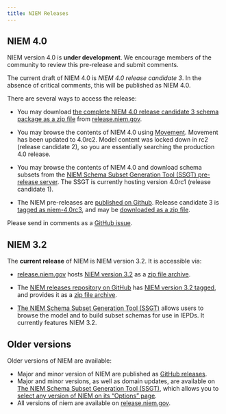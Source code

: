 ```yaml
---
title: NIEM Releases
---
```


## NIEM 4.0

NIEM version 4.0 is **under development**. We encourage members of the community to
review this pre-release and submit comments.

The current draft of NIEM 4.0 is *NIEM 4.0 release candidate 3*. In the absence
of critical comments, this will be published as NIEM 4.0.

There are several ways to access the release:

- You may download
  [the complete NIEM 4.0 release candidate 3 schema package as a zip file](https://release.niem.gov/niem/4.0/niem-4.0rc3.rel.zip)
  from [release.niem.gov](https://release.niem.gov/niem/4.0/).

- You may browse the contents of NIEM 4.0 using [Movement](https://beta.movement.niem.gov).
  Movement has been updated to 4.0rc2. Model content was locked down in rc2 (release candidate 2), so you are essentially searching the production 4.0 release.
  
- You may browse the contents of NIEM 4.0 and download schema subsets from the
  [NIEM Schema Subset Generation Tool (SSGT) pre-release server](http://niemstaging.ittl.gtri.org/niemtools-4.0rc1/ssgt/index.iepd).
  The SSGT is currently hosting version 4.0rc1 (release candidate 1).
  

  
- The NIEM pre-releases are 
  [published on Github](https://github.com/NIEM/NIEM-Releases/tree/dev-niem-4.0).
  Release candidate 3 is
  [tagged as niem-4.0rc3](https://github.com/NIEM/NIEM-Releases/releases/tag/niem-4.0rc3),
  and may be
  [downloaded as a zip file](https://github.com/NIEM/NIEM-Releases/archive/niem-4.0rc3.zip).
  
Please send in comments as a [GitHub issue](https://github.com/NIEM/NIEM-Releases/issues).

## NIEM 3.2

The **current release** of NIEM is NIEM version 3.2. It is accessible via:

- [release.niem.gov](https://release.niem.gov/niem) hosts [NIEM version 3.2](https://release.niem.gov/niem/3.2) as a [zip file archive](https://release.niem.gov/niem/3.2/niem-3.2.rel.zip).

- The [NIEM releases repository on GitHub](https://github.com/NIEM/NIEM-Releases/) 
    has [NIEM version 3.2 tagged](https://github.com/NIEM/NIEM-Releases/releases/tag/niem-3.2),
    and provides it as a [zip file archive](https://github.com/NIEM/NIEM-Releases/archive/niem-3.2.zip).

- [The NIEM Schema Subset Generation Tool (SSGT)](https://tools.niem.gov/niemtools/ssgt/index.iepd)
    allows users to browse the model and to build subset schemas for use in IEPDs. It currently features NIEM 3.2.

## Older versions

Older versions of NIEM are available:

- Major and minor version of NIEM are published as
  [GitHub releases](https://github.com/NIEM/NIEM-Releases/releases).
- Major and minor versions, as well as domain updates, are available on 
    [The NIEM Schema Subset Generation Tool (SSGT)](https://tools.niem.gov/niemtools/ssgt/index.iepd),
    which allows you to 
    [select any version of NIEM on its <q>Options</q> page](https://tools.niem.gov/niemtools/ssgt/SSGT-Options.iepd).
- All versions of niem are available on
  [release.niem.gov](https://release.niem.gov/niem/).

